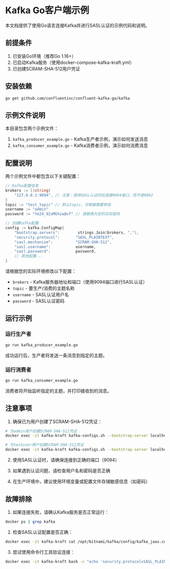 # Kafka Go客户端示例

本文档提供了使用Go语言连接Kafka并进行SASL认证的示例代码和说明。

## 前提条件

1. 已安装Go环境（推荐Go 1.16+）
2. 已启动Kafka服务（使用docker-compose-kafka-kraft.yml）
3. 已创建SCRAM-SHA-512用户凭证

## 安装依赖

```bash
go get github.com/confluentinc/confluent-kafka-go/kafka
```

## 示例文件说明

本目录包含两个示例文件：

1. `kafka_producer_example.go` - Kafka生产者示例，演示如何发送消息
2. `kafka_consumer_example.go` - Kafka消费者示例，演示如何消费消息

## 配置说明

两个示例文件中都包含以下关键配置：

```go
// Kafka配置信息
brokers := []string{
    "127.0.0.1:9094", // 注意：使用SASL认证时应连接9094端口，而不是9092
}
topic := "test_topic" // 默认topic，可根据需要修改
username := "admin"
password := "Ye24_92xMG%iw@vT" // 请替换为您的实际密码

// 创建Kafka配置
config := kafka.ConfigMap{
    "bootstrap.servers":        strings.Join(brokers, ","),
    "security.protocol":       "SASL_PLAINTEXT",
    "sasl.mechanism":          "SCRAM-SHA-512",
    "sasl.username":           username,
    "sasl.password":           password,
    // 其他配置...
}
```

请根据您的实际环境修改以下配置：

- `brokers` - Kafka服务器地址和端口（使用9094端口进行SASL认证）
- `topic` - 要生产/消费的主题名称
- `username` - SASL认证用户名
- `password` - SASL认证密码

## 运行示例

### 运行生产者

```bash
go run kafka_producer_example.go
```

成功运行后，生产者将发送一条消息到指定的主题。

### 运行消费者

```bash
go run kafka_consumer_example.go
```

消费者将开始监听指定的主题，并打印接收到的消息。

## 注意事项

1. 确保已为用户创建了SCRAM-SHA-512凭证：

```bash
# 为admin用户创建SCRAM-SHA-512凭证
docker exec -it kafka-kraft kafka-configs.sh --bootstrap-server localhost:9092 --alter --add-config 'SCRAM-SHA-512=[password=admin123]' --entity-type users --entity-name admin

# 为testuser用户创建SCRAM-SHA-512凭证
docker exec -it kafka-kraft kafka-configs.sh --bootstrap-server localhost:9092 --alter --add-config 'SCRAM-SHA-512=[password=testuser123]' --entity-type users --entity-name testuser
```

2. 使用SASL认证时，请确保连接到正确的端口（9094）

3. 如果遇到认证问题，请检查用户名和密码是否正确

4. 在生产环境中，建议使用环境变量或配置文件存储敏感信息（如密码）

## 故障排除

1. 如果连接失败，请确认Kafka服务是否正常运行：

```bash
docker ps | grep kafka
```

2. 检查SASL认证配置是否正确：

```bash
docker exec -it kafka-kraft cat /opt/bitnami/kafka/config/kafka_jaas.conf
```

3. 尝试使用命令行工具验证连接：

```bash
docker exec -it kafka-kraft bash -c "echo 'security.protocol=SASL_PLAINTEXT\nsasl.mechanism=SCRAM-SHA-512\nsasl.username=admin\nsasl.password=admin123' > /tmp/client-sasl.properties && kafka-topics.sh --list --bootstrap-server localhost:9094 --command-config /tmp/client-sasl.properties"
```